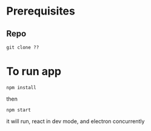 # Prerequisites

## Repo
```
git clone ??
```


# To run app 

```
npm install
```

then

```
npm start 
```

it will run, react in dev mode, and electron concurrently

